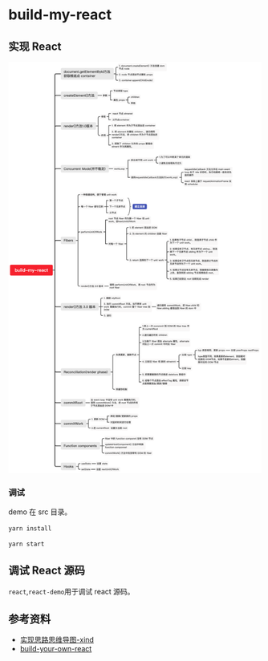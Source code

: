 # build-my-react

## 实现 React

![实现思路](./static/build-my-react.png)

### 调试

demo 在 src 目录。

`yarn install`

`yarn start`

## 调试 React 源码

`react`,`react-demo`用于调试 react 源码。

## 参考资料

- [实现思路思维导图-xind](https://xmind.works/#/e36431)
- [build-your-own-react](https://pomb.us/build-your-own-react/)
